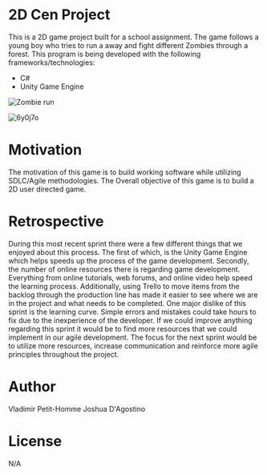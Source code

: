 # 2D Cen Project 


This is a 2D  game project built for a school assignment. The game follows a young boy who tries to run a away and fight different Zombies through a forest. This program is being developed with the following frameworks/technologies:


* C#
* Unity Game Engine 

![Zombie run](https://user-images.githubusercontent.com/54378636/206655546-12636966-b131-4ff7-a469-d4f527601d4e.jpg)


![6y0j7o](https://user-images.githubusercontent.com/54378636/197422434-16819b74-8941-4c47-bc27-51a0f9415465.gif)

# Motivation 

The motivation of this game is to build working software while utilizing SDLC/Agile methodologies. The Overall objective of this game is to build a 2D user directed game. 

# Retrospective 

During this most recent sprint there were a few different things that we enjoyed about this process. The first of which, is the Unity Game Engine which helps speeds up the process of the game development.  Secondly, the number of online resources there is regarding game development. Everything from online tutorials, web forums, and online video help speed the learning process.  Additionally, using Trello to move items from the backlog through the production line has made it easier to see where we are in the project and what needs to be completed.  One major dislike of this sprint is the learning curve. Simple errors and mistakes could take hours to fix due to the inexperience of the developer. If we could improve anything regarding this sprint it would be to find more resources that we could implement in our agile development.  The focus for the next sprint would be to utilize more resources, increase communication and reinforce more agile principles throughout the project.


# Author 

Vladimir Petit-Homme
Joshua D'Agostino

# License 

N/A




